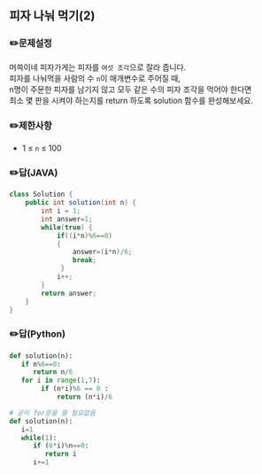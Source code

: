 ## <b>피자 나눠 먹기(2)</b>
### ✏️문제설정
머쓱이네 피자가게는 피자를 `여섯 조각`으로 잘라 줍니다.   
피자를 나눠먹을 사람의 수 `n`이 매개변수로 주어질 때,  
n명이 주문한 피자를 남기지 않고 모두 같은 수의 피자 조각을 먹어야 한다면   
최소 몇 판을 시켜야 하는지를 return 하도록 solution 함수를 완성해보세요.
### ✏️제한사항
* 1 ≤ `n` ≤ 100
### ✏️답(JAVA)
```java
class Solution {
    public int solution(int n) {
        int i = 1;
        int answer=1;
        while(true) {
            if((i*n)%6==0)
            {
                answer=(i*n)/6;
                break;
             }
            i++;
        }
        return answer;
    }
}
```
### ✏️답(Python)
```python
def solution(n):
   if n%6==0:        
      return n/6    
   for i in range(1,7):
        if (n*i)%6 == 0 :
            return (n*i)/6        

# 굳이 for문을 쓸 필요없음
def solution(n):
   i=1
   while(1):
      if (6*i)%n==0:
         return i
      i+=1
```
